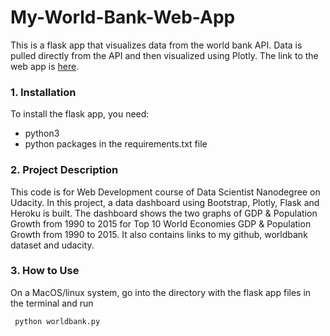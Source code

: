 # My-World-Bank-Web-App
This is a flask app that visualizes data from the world bank API. Data is pulled directly from the API and then visualized using Plotly. The link to the web app is [here](https://gdp-pg-web-app.herokuapp.com).

### 1. Installation ###
To install the flask app, you need:
- python3
- python packages in the requirements.txt file

### 2. Project Description ###
This code is for Web Development course of Data Scientist Nanodegree on Udacity. In this project, a data dashboard using Bootstrap, Plotly, Flask and Heroku is built. The dashboard shows the two graphs of GDP & Population Growth from 1990 to 2015 for Top 10 World Economies GDP & Population Growth from 1990 to 2015. It also contains links to my github, worldbank dataset and udacity.

### 3. How to Use ###
On a MacOS/linux system, go into the directory with the flask app files in the terminal and run
``` 
 python worldbank.py
```

